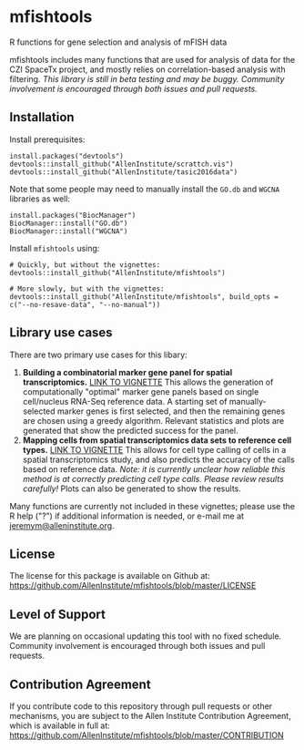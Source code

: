 # mfishtools

R functions for gene selection and analysis of mFISH data

mfishtools includes many functions that are used for analysis of data for the CZI SpaceTx project, and mostly relies on correlation-based analysis with filtering.  *This library is still in beta testing and may be buggy.  Community involvement is encouraged through both issues and pull requests.*  

## Installation

Install prerequisites:
```
install.packages("devtools")
devtools::install_github("AllenInstitute/scrattch.vis")
devtools::install_github("AllenInstitute/tasic2016data")
```

Note that some people may need to manually install the `GO.db` and `WGCNA` libraries as well:
```
install.packages("BiocManager")
BiocManager::install("GO.db")
BiocManager::install("WGCNA")
```

Install `mfishtools` using:
```
# Quickly, but without the vignettes:
devtools::install_github("AllenInstitute/mfishtools")

# More slowly, but with the vignettes:
devtools::install_github("AllenInstitute/mfishtools", build_opts = c("--no-resave-data", "--no-manual"))
```


## Library use cases

There are two primary use cases for this libary:

1. **Building a combinatorial marker gene panel for spatial transcriptomics.** [LINK TO VIGNETTE](http://htmlpreview.github.io/?https://github.com/AllenInstitute/mfishtools/blob/master/vignettes/inhibitory_marker_selection.html)  This allows the generation of computationally "optimal" marker gene panels based on single cell/nucleus RNA-Seq reference data.  A starting set of manually-selected marker genes is first selected, and then the remaining genes are chosen using a greedy algorithm.  Relevant statistics and plots are generated that show the predicted success for the panel.  
2. **Mapping cells from spatial transcriptomics data sets to reference cell types.** [LINK TO VIGNETTE](http://htmlpreview.github.io/?https://github.com/AllenInstitute/mfishtools/blob/master/vignettes/inhibitory_marker_mapping.html)  This allows for cell type calling of cells in a spatial transcriptomics study, and also predicts the accuracy of the calls based on reference data.  *Note: it is currently unclear how reliable this method is at correctly predicting cell type calls.  Please review results carefully!*  Plots can also be generated to show the results.  

Many functions are currently not included in these vignettes; please use the R help ("?") if additional information is needed, or e-mail me at jeremym@alleninstitute.org.

## License

The license for this package is available on Github at: https://github.com/AllenInstitute/mfishtools/blob/master/LICENSE

## Level of Support

We are planning on occasional updating this tool with no fixed schedule. Community involvement is encouraged through both issues and pull requests.

## Contribution Agreement

If you contribute code to this repository through pull requests or other mechanisms, you are subject to the Allen Institute Contribution Agreement, which is available in full at: https://github.com/AllenInstitute/mfishtools/blob/master/CONTRIBUTION
